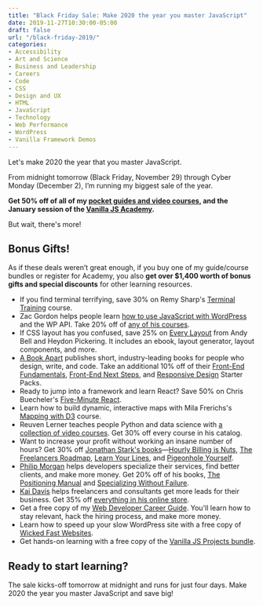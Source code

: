 ```yaml
---
title: "Black Friday Sale: Make 2020 the year you master JavaScript"
date: 2019-11-27T10:30:00-05:00
draft: false
url: "/black-friday-2019/"
categories:
- Accessibility
- Art and Science
- Business and Leadership
- Careers
- Code
- CSS
- Design and UX
- HTML
- JavaScript
- Technology
- Web Performance
- WordPress
- Vanilla Framework Demos
---
```


Let's make 2020 the year that you master JavaScript.

From midnight tomorrow (Black Friday, November 29) through Cyber Monday (December 2), I’m running my biggest sale of the year.

**Get 50% off of all of my [pocket guides and video courses](https://vanillajsguides.com), and the January session of the [Vanilla JS Academy](https://vanillajsacademy.com).**

But wait, there's more!


## Bonus Gifts!

As if these deals weren’t great enough, if you buy one of my guide/course bundles or register for Academy, you also **get over $1,400 worth of bonus gifts and special discounts** for other learning resources.

- If you find terminal terrifying, save 30% on Remy Sharp's [Terminal Training](https://terminal.training/) course.
- Zac Gordon helps people learn [how to use JavaScript with WordPress](https://javascriptforwp.com/) and the WP API. Take 20% off of [any of his courses](https://javascriptforwp.com/product-category/courses/).
- If CSS layout has you confused, save 25% on [Every Layout](https://every-layout.dev/) from Andy Bell and Heydon Pickering. It includes an ebook, layout generator, layout components, and more.
- [A Book Apart](https://abookapart.com/) publishes short, industry-leading books for people who design, write, and code. Take an additional 10% off of their [Front-End Fundamentals](https://abookapart.com/collections/front-end-fundamentals), [Front-End Next Steps](https://abookapart.com/collections/front-end-next-steps), and [Responsive Design](https://abookapart.com/collections/responsive-design) Starter Packs.
- Ready to jump into a framework and learn React? Save 50% on Chris Buecheler's [Five-Minute React](https://closebrace.com/categories/five-minute-react).
- Learn how to build dynamic, interactive maps with Mila Frerichs's [Mapping with D3](https://mappingwithd3.com/) course.
- Reuven Lerner teaches people Python and data science with [a collection of video courses](https://store.lerner.co.il/?coupon=VANILLAJS). Get 30% off every course in his catalog.
- Want to increase your profit without working an insane number of hours? Get 30% off [Jonathan Stark's books](https://jonthanstark.com/pricing)&mdash;[Hourly Billing is Nuts](https://jonathanstark.com/hbin), [The Freelancers Roadmap](https://jonathanstark.com/tfr), [Learn Your Lines](https://jonathanstark.com/lyl), and [Pigeonhole Yourself](https://jonathanstark.com/py).
- [Philip Morgan](https://philipmorganconsulting.com) helps developers specialize their services, find better clients, and make more money. Get 20% off of his books, [The Positioning Manual](https://www.philipmorganconsulting.com/the-positioning-manual-for-technical-firms/) and [Specializing Without Failure](https://www.philipmorganconsulting.com/specializing-without-failure/).
- [Kai Davis](https://kaidavis.com/) helps freelancers and consultants get more leads for their business. Get 35% off [everything in his online store](https://store.kaidavis.com/discount/GoMakeThings2019).
- Get a free copy of my [Web Developer Career Guide](https://gomakethings.com/career-guide/). You'll learn how to stay relevant, hack the hiring process, and make more money.
- Learn how to speed up your slow WordPress site with a free copy of [Wicked Fast Websites](https://gomakethings.com/wicked-fast-websites/).
- Get hands-on learning with a free copy of the [Vanilla JS Projects bundle](https://gomakethings.com/project-bundle/).

## Ready to start learning?

The sale kicks-off tomorrow at midnight and runs for just four days. Make 2020 the year you master JavaScript and save big!